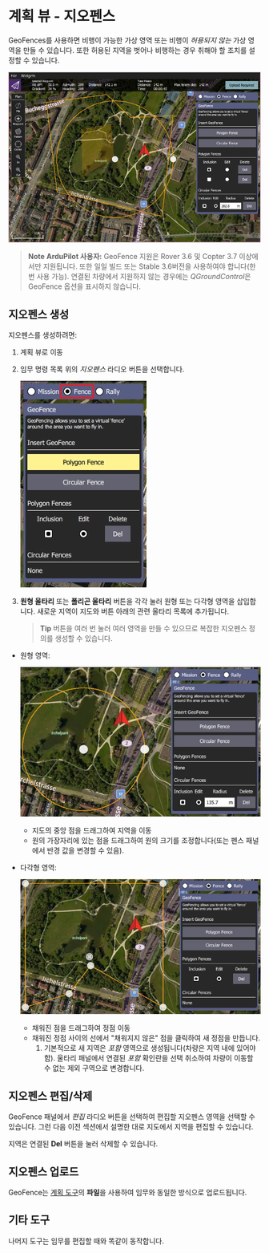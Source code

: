 # 계획 뷰 - 지오펜스

GeoFences를 사용하면 비행이 가능한 가상 영역 또는 비행이 *허용되지 않는* 가상 영역을 만들 수 있습니다. 또한 허용된 지역을 벗어나 비행하는 경우 취해야 할 조치를 설정할 수 있습니다.

![지오펜스 개요](../../../assets/plan/geofence/geofence_overview.jpg)

> **Note** **ArduPilot 사용자:** GeoFence 지원은 Rover 3.6 및 Copter 3.7 이상에서만 지원됩니다. 또한 일일 빌드 또는 Stable 3.6버전을 사용하여야 합니다(한 번 사용 가능). 연결된 차량에서 지원하지 않는 경우에는 *QGroundControl*은 GeoFence 옵션을 표시하지 않습니다.

## 지오펜스 생성

지오펜스를 생성하려면:

1. 계획 뷰로 이동
2. 임무 명령 목록 위의 *지오펜스* 라디오 버튼을 선택합니다.
    
    ![지오펜스 선택 라디오 버튼](../../../assets/plan/geofence/geofence_select.jpg)

3. **원형 울타리** 또는 **폴리곤 울타리** 버튼을 각각 눌러 원형 또는 다각형 영역을 삽입합니다. 새로운 지역이 지도와 버튼 아래의 관련 울타리 목록에 추가됩니다.
    
    > **Tip** 버튼을 여러 번 눌러 여러 영역을 만들 수 있으므로 복잡한 지오펜스 정의를 생성할 수 있습니다.

- 원형 영역:
    
    ![원형 지오펜스](../../../assets/plan/geofence/geofence_circular.jpg)
    
    - 지도의 중앙 점을 드래그하여 지역을 이동
    - 원의 가장자리에 있는 점을 드래그하여 원의 크기를 조정합니다(또는 펜스 패널에서 반경 값을 변경할 수 있음).

- 다각형 영역:
    
    ![폴리곤 지오펜스](../../../assets/plan/geofence/geofence_polygon.jpg)
    
    - 채워진 점을 드래그하여 정점 이동
    - 채워진 정점 사이의 선에서 "채워지지 않은" 점을 클릭하여 새 정점을 만듭니다. 
        1. 기본적으로 새 지역은 *포함* 영역으로 생성됩니다(차량은 지역 내에 있어야 함). 울타리 패널에서 연결된 *포함* 확인란을 선택 취소하여 차량이 이동할 수 없는 제외 구역으로 변경합니다.

## 지오펜스 편집/삭제

GeoFence 패널에서 *편집* 라디오 버튼을 선택하여 편집할 지오펜스 영역을 선택할 수 있습니다. 그런 다음 이전 섹션에서 설명한 대로 지도에서 지역을 편집할 수 있습니다.

지역은 연결된 **Del** 버튼을 눌러 삭제할 수 있습니다.

## 지오펜스 업로드

GeoFence는 [계획 도구](../PlanView/PlanView.md)의 **파일**을 사용하여 임무와 동일한 방식으로 업로드됩니다.

## 기타 도구

나머지 도구는 임무를 편집할 때와 똑같이 동작합니다.